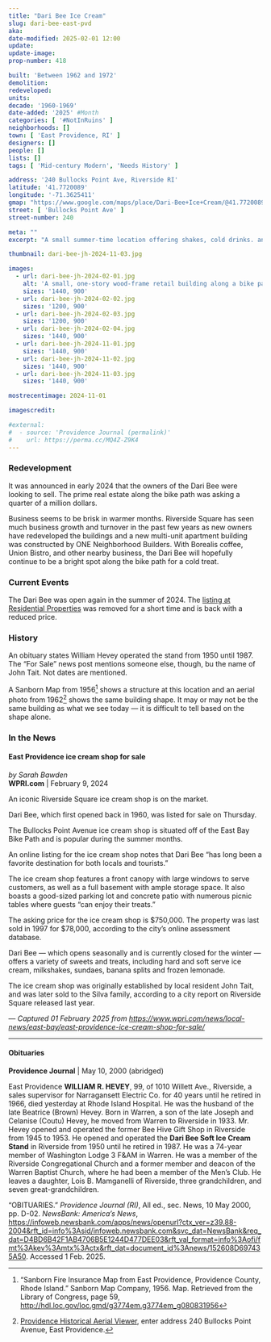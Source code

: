```yaml
---
title: "Dari Bee Ice Cream"
slug: dari-bee-east-pvd
aka:
date-modified: 2025-02-01 12:00
update:
update-image:
prop-number: 418

built: 'Between 1962 and 1972'
demolition:
redeveloped:
units:
decade: '1960-1969'
date-added: '2025' #Month
categories: [ '#NotInRuins' ]
neighborhoods: []
town: [ 'East Providence, RI' ]
designers: []
people: []
lists: []
tags: [ 'Mid-century Modern', 'Needs History' ]

address: '240 Bullocks Point Ave, Riverside RI'
latitude: '41.7720089'
longitude: '-71.3625411'
gmap: "https://www.google.com/maps/place/Dari-Bee+Ice+Cream/@41.7720089,-71.3625411,85m/data=!3m1!1e3!4m6!3m5!1s0x89e4503e30b75243:0x54d4565c91899794!8m2!3d41.7719824!4d-71.3623983!16s%2Fg%2F1tffqc3f?entry=ttu&g_ep=EgoyMDI1MDEyOS4xIKXMDSoJLDEwMjExMjMzSAFQAw%3D%3D"
street: [ 'Bullocks Point Ave' ]
street-number: 240

meta: ""
excerpt: "A small summer-time location offering shakes, cold drinks. and ice cream along the East Bay Bike Path"

thumbnail: dari-bee-jh-2024-11-03.jpg

images:
  - url: dari-bee-jh-2024-02-01.jpg
    alt: 'A small, one-story wood-frame retail building along a bike path and former train track bed. There are wide, flat commercial windows and the roof has a deep overhang on the front and sides. The rear wall is cinder block.'
    sizes: '1440, 900'
  - url: dari-bee-jh-2024-02-02.jpg
    sizes: '1200, 900'
  - url: dari-bee-jh-2024-02-03.jpg
    sizes: '1200, 900'
  - url: dari-bee-jh-2024-02-04.jpg
    sizes: '1440, 900'
  - url: dari-bee-jh-2024-11-01.jpg
    sizes: '1440, 900'
  - url: dari-bee-jh-2024-11-02.jpg
    sizes: '1440, 900'
  - url: dari-bee-jh-2024-11-03.jpg
    sizes: '1440, 900'

mostrecentimage: 2024-11-01

imagescredit:

#external:
#  - source: 'Providence Journal (permalink)'
#    url: https://perma.cc/MQ4Z-Z9K4
---
```


### Redevelopment

It was announced in early 2024 that the owners of the Dari Bee were looking to sell. The prime real estate along the bike path was asking a quarter of a million dollars.

Business seems to be brisk in warmer months. Riverside Square has seen much business growth and turnover in the past few years as new owners have redeveloped the buildings and a new multi-unit apartment building was constructed by ONE Neighborhood Builders. With Borealis coffee, Union Bistro, and other nearby business, the Dari Bee will hopefully continue to be a bright spot along the bike path for a cold treat.


### Current Events

The Dari Bee was open again in the summer of 2024. The [listing at Residential Properties](https://www.residentialproperties.com//commercial/ris/1102520303/240-bullocks-point-avenue-east-providence-ri-02915) was removed for a short time and is back with a reduced price.


### History

An obituary states William Hevey operated the stand from 1950 until 1987. The “For Sale” news post mentions someone else, though, bu the name of John Tait. Not dates are mentioned.

A Sanborn Map from 1956[^1] shows a structure at this location and an aerial photo from 1962[^2] shows the same building shape. It may or may not be the same building as what we see today — it is difficult to tell based on the shape alone.

[^1]: “Sanborn Fire Insurance Map from East Providence, Providence County, Rhode Island.” Sanborn Map Company, 1956. Map. Retrieved from the Library of Congress, page 59, http://hdl.loc.gov/loc.gmd/g3774em.g3774em_g080831956

[^2]: [Providence Historical Aerial Viewer](https://experience.arcgis.com/experience/df401367ce96417c9990726ab82b0dad/), enter address 240 Bullocks Point Avenue, East Providence.


### In the News

####  East Providence ice cream shop for sale

_by Sarah Bawden_  
**WPRI.com** | February 9, 2024

An iconic Riverside Square ice cream shop is on the market.

Dari Bee, which first opened back in 1960, was listed for sale on Thursday.

The Bullocks Point Avenue ice cream shop is situated off of the East Bay Bike Path and is popular during the summer months.

An online listing for the ice cream shop notes that Dari Bee “has long been a favorite destination for both locals and tourists.”

The ice cream shop features a front canopy with large windows to serve customers, as well as a full basement with ample storage space. It also boasts a good-sized parking lot and concrete patio with numerous picnic tables where guests “can enjoy their treats.”

The asking price for the ice cream shop is $750,000. The property was last sold in 1997 for $78,000, according to the city’s online assessment database.

Dari Bee — which opens seasonally and is currently closed for the winter — offers a variety of sweets and treats, including hard and soft serve ice cream, milkshakes, sundaes, banana splits and frozen lemonade.

The ice cream shop was originally established by local resident John Tait, and was later sold to the Silva family, according to a city report on Riverside Square released last year.

— _Captured 01 February 2025 from https://www.wpri.com/news/local-news/east-bay/east-providence-ice-cream-shop-for-sale/_

***

#### Obituaries

**Providence Journal** | May 10, 2000 (abridged)

East Providence **WILLIAM R. HEVEY**, 99, of 1010 Willett Ave., Riverside, a sales supervisor for Narragansett Electric Co. for 40 years until he retired in 1966, died yesterday at Rhode Island Hospital. He was the husband of the late Beatrice (Brown) Hevey. Born in Warren, a son of the late Joseph and Celanise (Coutu) Hevey, he moved from Warren to Riverside in 1933. Mr. Hevey opened and operated the former Bee Hive Gift Shop in Riverside from 1945 to 1953. He opened and operated the **Dari Bee Soft Ice Cream Stand** in Riverside from 1950 until he retired in 1987. He was a 74-year member of Washington Lodge 3 F&AM in Warren. He was a member of the Riverside Congregational Church and a former member and deacon of the Warren Baptist Church, where he had been a member of the Men’s Club. He leaves a daughter, Lois B. Mamganelli of Riverside, three grandchildren, and seven great-grandchildren.

“OBITUARIES.” <em>Providence Journal (RI)</em>, All ed., sec. News, 10 May 2000, pp. D-02. <em>NewsBank: America’s News</em>, https://infoweb.newsbank.com/apps/news/openurl?ctx_ver=z39.88-2004&rft_id=info%3Asid/infoweb.newsbank.com&svc_dat=NewsBank&req_dat=D4BD6B42F1AB4706B5E1244D477DEE03&rft_val_format=info%3Aofi/fmt%3Akev%3Amtx%3Actx&rft_dat=document_id%3Anews/152608D697435A50. Accessed 1 Feb. 2025.
